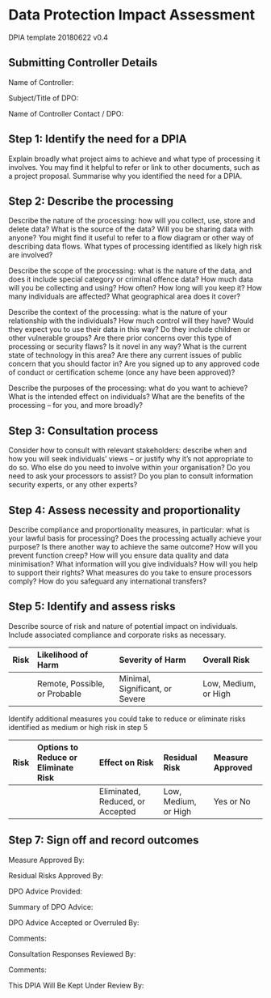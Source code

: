 # Data Protection Impact Assessment

DPIA template 20180622 v0.4

## Submitting Controller Details

Name of Controller:

Subject/Title of DPO:

Name of Controller Contact / DPO:

## Step 1: Identify the need for a DPIA

Explain broadly what project aims to achieve and what type of processing it involves. You may find it helpful to refer or link to other documents, such as a project proposal. Summarise why you identified the need for a DPIA.

## Step 2: Describe the processing

Describe the nature of the processing: how will you collect, use, store and delete data? What is the source of the data? Will you be sharing data with anyone? You might find it useful to refer to a flow diagram or other way of describing data flows. What types of processing identified as likely high risk are involved?

Describe the scope of the processing: what is the nature of the data, and does it include special category or criminal offence data? How much data will you be collecting and using? How often? How long will you keep it? How many individuals are affected? What geographical area does it cover?

Describe the context of the processing: what is the nature of your relationship with the individuals? How much control will they have? Would they expect you to use their data in this way? Do they include children or other vulnerable groups? Are there prior concerns over this type of processing or security flaws? Is it novel in any way? What is the current state of technology in this area? Are there any current issues of public concern that you should factor in? Are you signed up to any approved code of conduct or certification scheme (once any have been approved)?

Describe the purposes of the processing: what do you want to achieve? What is the intended effect on individuals? What are the benefits of the processing – for  you, and more broadly?

## Step 3: Consultation process

Consider how to consult with relevant stakeholders: describe when and how you will seek individuals’ views – or justify why it’s not appropriate to do so. Who else do you need to involve within your organisation? Do you need to ask your processors to assist? Do you plan to consult information security experts, or any other experts?

## Step 4: Assess necessity and proportionality

Describe compliance and proportionality measures, in particular: what is your lawful basis for processing? Does the processing actually achieve your purpose? Is there another way to achieve the same outcome? How will you prevent function creep? How will you ensure data quality and data minimisation? What information will you give individuals? How will you help to support their rights? What measures do you take to ensure processors comply? How do you safeguard any international transfers?

## Step 5: Identify and assess risks

Describe source of risk and nature of potential impact on individuals. Include associated compliance and corporate risks as necessary.

| Risk | Likelihood of Harm | Severity of Harm | Overall Risk |
|:--|:--|:--|:--|
|   | Remote, Possible, or Probable | Minimal, Significant, or Severe | Low, Medium, or High |

Identify additional measures you could take to reduce or eliminate risks identified as medium or high risk in step 5

| Risk | Options to Reduce or Eliminate Risk | Effect on Risk | Residual Risk | Measure Approved |
|:--|:--|:--|:--|:--|
|   |   | Eliminated, Reduced, or Accepted | Low, Medium, or High | Yes or No |

## Step 7: Sign off and record outcomes

Measure Approved By:

<!-- Integrate actions back into project plan, with data and responsibility for completion. -->

Residual Risks Approved By:

<!-- If accepting any residual high risk, consult the ICO before going ahead. -->

DPO Advice Provided:

<!-- DPO should advise on compliance, step 6 measures and whether processing can proceed. -->

Summary of DPO Advice:

DPO Advice Accepted or Overruled By:

<!-- If overruled, you must explain your reasons. -->

Comments:

Consultation Responses Reviewed By:

<!-- If your decision departs from individuals' views, you must explain your reasons. -->

Comments:

This DPIA Will Be Kept Under Review By:

<!-- The DPO should also review ongoing compliance with the DPIA. -->
